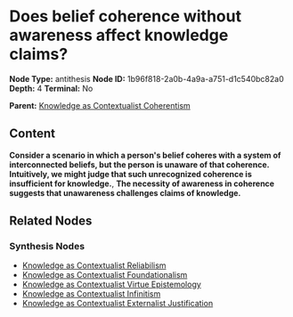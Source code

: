 # Does belief coherence without awareness affect knowledge claims?

**Node Type:** antithesis
**Node ID:** 1b96f818-2a0b-4a9a-a751-d1c540bc82a0
**Depth:** 4
**Terminal:** No

**Parent:** [Knowledge as Contextualist Coherentism](knowledge-as-contextualist-coherentism-synthesis-869f3936-996a-4b69-aa25-774772cf8d3d.md)

## Content

**Consider a scenario in which a person's belief coheres with a system of interconnected beliefs, but the person is unaware of that coherence. Intuitively, we might judge that such unrecognized coherence is insufficient for knowledge.**, **The necessity of awareness in coherence suggests that unawareness challenges claims of knowledge.**

## Related Nodes

### Synthesis Nodes

- [Knowledge as Contextualist Reliabilism](knowledge-as-contextualist-reliabilism-synthesis-0ee1b3ce-ab1b-46e2-afd4-daceace4b2ae.md)
- [Knowledge as Contextualist Foundationalism](knowledge-as-contextualist-foundationalism-synthesis-6be11271-d3ed-4902-bfe1-563a373f0bde.md)
- [Knowledge as Contextualist Virtue Epistemology](knowledge-as-contextualist-virtue-epistemology-synthesis-7fecc051-3a84-495a-b442-55008c00d24a.md)
- [Knowledge as Contextualist Infinitism](knowledge-as-contextualist-infinitism-synthesis-6d4dd9a0-0d2c-478a-8e04-36822b3c1832.md)
- [Knowledge as Contextualist Externalist Justification](knowledge-as-contextualist-externalist-justification-synthesis-c8f7328a-d847-4318-89cb-54224810bc13.md)

